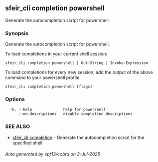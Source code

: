 ## sfeir_cli completion powershell

Generate the autocompletion script for powershell

### Synopsis

Generate the autocompletion script for powershell.

To load completions in your current shell session:

	sfeir_cli completion powershell | Out-String | Invoke-Expression

To load completions for every new session, add the output of the above command
to your powershell profile.


```
sfeir_cli completion powershell [flags]
```

### Options

```
  -h, --help              help for powershell
      --no-descriptions   disable completion descriptions
```

### SEE ALSO

* [sfeir_cli completion](sfeir_cli_completion.md)	 - Generate the autocompletion script for the specified shell

###### Auto generated by spf13/cobra on 3-Jul-2025
